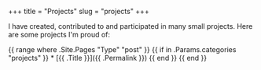 +++
title = "Projects"
slug = "projects"
+++

I have created, contributed to and participated in many small projects. Here are some projects I'm proud of:

{{ range where .Site.Pages "Type" "post" }}
  {{ if in .Params.categories "projects" }}
    * [{{ .Title }}]({{ .Permalink }})
  {{ end }}
{{ end }}